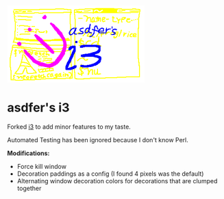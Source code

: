 ![splash](splash.png "neofetch 4 ever 4 no reason")

# asdfer's i3
Forked [i3](https://github.com/i3/i3) to add minor features to my taste.

Automated Testing has been ignored because I don't know Perl.

**Modifications:**
- Force kill window
- Decoration paddings as a config (I found 4 pixels was the default)
- Alternating window decoration colors for decorations that are clumped together
